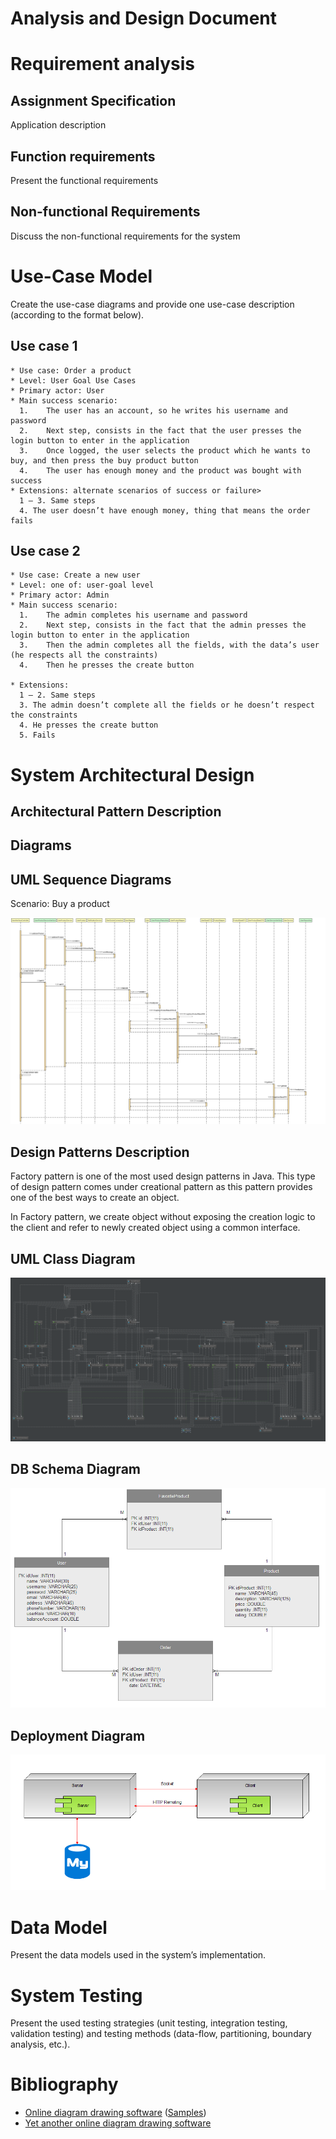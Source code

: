 # Analysis and Design Document

# Requirement analysis

## Assignment Specification
Application description

## Function requirements
Present the functional requirements

## Non-functional Requirements
Discuss the non-functional requirements for the system

# Use-Case Model
Create the use-case diagrams and provide one use-case description (according to the format below).

## Use case 1

    * Use case: Order a product
    * Level: User Goal Use Cases
    * Primary actor: User
    * Main success scenario:
      1.	The user has an account, so he writes his username and password 
      2.	Next step, consists in the fact that the user presses the login button to enter in the application
      3.	Once logged, the user selects the product which he wants to buy, and then press the buy product button
      4.	The user has enough money and the product was bought with success
    * Extensions: alternate scenarios of success or failure>
      1 – 3. Same steps
      4. The user doesn’t have enough money, thing that means the order fails

## Use case 2

    * Use case: Create a new user
    * Level: one of: user-goal level
    * Primary actor: Admin
    * Main success scenario:
      1.	The admin completes his username and password 
      2.	Next step, consists in the fact that the admin presses the login button to enter in the application
      3.	Then the admin completes all the fields, with the data’s user (he respects all the constraints)
      4.	Then he presses the create button

    * Extensions:
      1 – 2. Same steps
      3. The admin doesn’t complete all the fields or he doesn’t respect the constraints 
      4. He presses the create button
      5. Fails



# System Architectural Design

## Architectural Pattern Description
   
## Diagrams

## UML Sequence Diagrams
Scenario: Buy a product

![sequenceDiagram](SequenceDiagramAssignment3.png)

## Design Patterns Description

Factory pattern is one of the most used design patterns in Java. This type of design pattern comes under creational pattern as this pattern provides one of the best ways to create an object.

In Factory pattern, we create object without exposing the creation logic to the client and refer to newly created object using a common interface.

## UML Class Diagram

![UMLClassDiagram](classDiagramAssignment3.png)

## DB Schema Diagram

![DBDiagram](DBdiagramAssignment3.PNG)

## Deployment Diagram

![DBDiagram](Deployment2.PNG)


# Data Model
Present the data models used in the system’s implementation.

# System Testing
Present the used testing strategies (unit testing, integration testing, validation testing) and testing methods (data-flow, partitioning, boundary analysis, etc.).

# Bibliography
- [Online diagram drawing software](https://yuml.me/) ([Samples](https://yuml.me/diagram/scruffy/class/samples))
- [Yet another online diagram drawing software](https://www.draw.io)
